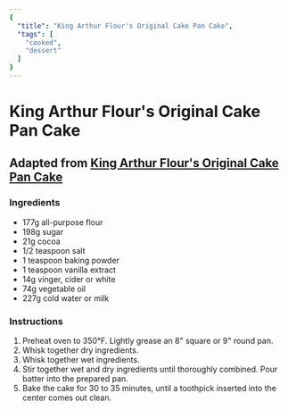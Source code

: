 ```yaml
---
{
  "title": "King Arthur Flour's Original Cake Pan Cake",
  "tags": [
    "cooked",
    "dessert"
  ]
}
---
```


# King Arthur Flour's Original Cake Pan Cake
## Adapted from [King Arthur Flour's Original Cake Pan Cake](https://www.kingarthurflour.com/recipes/king-arthur-flours-original-cake-pan-cake-recipe)

### Ingredients
- 177g all-purpose flour
- 198g sugar
- 21g cocoa
- 1/2 teaspoon salt
- 1 teaspoon baking powder
- 1 teaspoon vanilla extract
- 14g vinger, cider or white
- 74g vegetable oil
- 227g cold water or milk


### Instructions
1. Preheat oven to 350°F. Lightly grease an 8" square or 9" round pan.
2. Whisk together dry ingredients.
3. Whisk together wet ingredients.
4. Stir together wet and dry ingredients until thoroughly combined. Pour batter into the prepared pan.
5. Bake the cake for 30 to 35 minutes, until a toothpick inserted into the center comes out clean.
